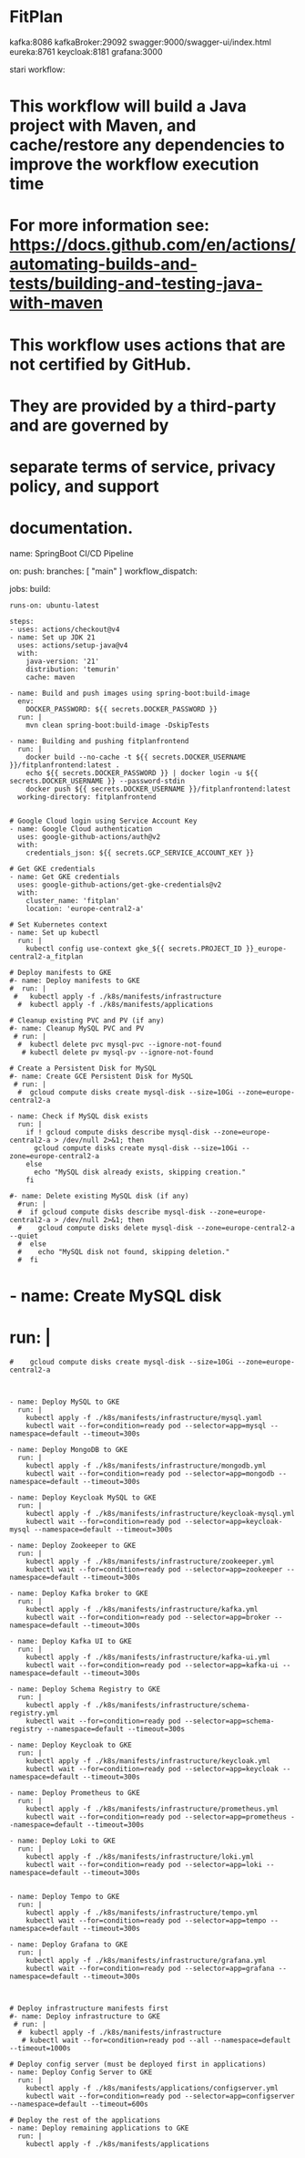 # FitPlan
kafka:8086
kafkaBroker:29092
swagger:9000/swagger-ui/index.html
eureka:8761
keycloak:8181
grafana:3000


stari workflow:

# This workflow will build a Java project with Maven, and cache/restore any dependencies to improve the workflow execution time
# For more information see: https://docs.github.com/en/actions/automating-builds-and-tests/building-and-testing-java-with-maven

# This workflow uses actions that are not certified by GitHub.
# They are provided by a third-party and are governed by
# separate terms of service, privacy policy, and support
# documentation.

name: SpringBoot CI/CD Pipeline

on:
  push:
    branches: [ "main" ]
  workflow_dispatch:

jobs:
  build:

    runs-on: ubuntu-latest

    steps:
    - uses: actions/checkout@v4
    - name: Set up JDK 21
      uses: actions/setup-java@v4
      with:
        java-version: '21'
        distribution: 'temurin'
        cache: maven

    - name: Build and push images using spring-boot:build-image
      env:
        DOCKER_PASSWORD: ${{ secrets.DOCKER_PASSWORD }}
      run: |
        mvn clean spring-boot:build-image -DskipTests

    - name: Building and pushing fitplanfrontend
      run: |
        docker build --no-cache -t ${{ secrets.DOCKER_USERNAME }}/fitplanfrontend:latest .
        echo ${{ secrets.DOCKER_PASSWORD }} | docker login -u ${{ secrets.DOCKER_USERNAME }} --password-stdin
        docker push ${{ secrets.DOCKER_USERNAME }}/fitplanfrontend:latest
      working-directory: fitplanfrontend


    # Google Cloud login using Service Account Key
    - name: Google Cloud authentication
      uses: google-github-actions/auth@v2
      with:
        credentials_json: ${{ secrets.GCP_SERVICE_ACCOUNT_KEY }}

    # Get GKE credentials
    - name: Get GKE credentials
      uses: google-github-actions/get-gke-credentials@v2
      with:
        cluster_name: 'fitplan'
        location: 'europe-central2-a'

    # Set Kubernetes context
    - name: Set up kubectl
      run: |
        kubectl config use-context gke_${{ secrets.PROJECT_ID }}_europe-central2-a_fitplan

    # Deploy manifests to GKE
    #- name: Deploy manifests to GKE
    #  run: |
     #   kubectl apply -f ./k8s/manifests/infrastructure
      #  kubectl apply -f ./k8s/manifests/applications

    # Cleanup existing PVC and PV (if any)
    #- name: Cleanup MySQL PVC and PV
     # run: |
      #  kubectl delete pvc mysql-pvc --ignore-not-found
       # kubectl delete pv mysql-pv --ignore-not-found

    # Create a Persistent Disk for MySQL
    #- name: Create GCE Persistent Disk for MySQL
     # run: |
      #  gcloud compute disks create mysql-disk --size=10Gi --zone=europe-central2-a

    - name: Check if MySQL disk exists
      run: |
        if ! gcloud compute disks describe mysql-disk --zone=europe-central2-a > /dev/null 2>&1; then
          gcloud compute disks create mysql-disk --size=10Gi --zone=europe-central2-a
        else
          echo "MySQL disk already exists, skipping creation."
        fi

    #- name: Delete existing MySQL disk (if any)
      #run: |
      #  if gcloud compute disks describe mysql-disk --zone=europe-central2-a > /dev/null 2>&1; then
      #    gcloud compute disks delete mysql-disk --zone=europe-central2-a --quiet
      #  else
      #    echo "MySQL disk not found, skipping deletion."
      #  fi

    
   # - name: Create MySQL disk
   #   run: |
    #    gcloud compute disks create mysql-disk --size=10Gi --zone=europe-central2-a

    
    
    - name: Deploy MySQL to GKE
      run: |
        kubectl apply -f ./k8s/manifests/infrastructure/mysql.yaml
        kubectl wait --for=condition=ready pod --selector=app=mysql --namespace=default --timeout=300s

    - name: Deploy MongoDB to GKE
      run: |
        kubectl apply -f ./k8s/manifests/infrastructure/mongodb.yml
        kubectl wait --for=condition=ready pod --selector=app=mongodb --namespace=default --timeout=300s

    - name: Deploy Keycloak MySQL to GKE
      run: |
        kubectl apply -f ./k8s/manifests/infrastructure/keycloak-mysql.yml
        kubectl wait --for=condition=ready pod --selector=app=keycloak-mysql --namespace=default --timeout=300s

    - name: Deploy Zookeeper to GKE
      run: |
        kubectl apply -f ./k8s/manifests/infrastructure/zookeeper.yml
        kubectl wait --for=condition=ready pod --selector=app=zookeeper --namespace=default --timeout=300s

    - name: Deploy Kafka broker to GKE
      run: |
        kubectl apply -f ./k8s/manifests/infrastructure/kafka.yml
        kubectl wait --for=condition=ready pod --selector=app=broker --namespace=default --timeout=300s

    - name: Deploy Kafka UI to GKE
      run: |
        kubectl apply -f ./k8s/manifests/infrastructure/kafka-ui.yml
        kubectl wait --for=condition=ready pod --selector=app=kafka-ui --namespace=default --timeout=300s
    
    - name: Deploy Schema Registry to GKE
      run: |
        kubectl apply -f ./k8s/manifests/infrastructure/schema-registry.yml
        kubectl wait --for=condition=ready pod --selector=app=schema-registry --namespace=default --timeout=300s

    - name: Deploy Keycloak to GKE
      run: |
        kubectl apply -f ./k8s/manifests/infrastructure/keycloak.yml
        kubectl wait --for=condition=ready pod --selector=app=keycloak --namespace=default --timeout=300s

    - name: Deploy Prometheus to GKE
      run: |
        kubectl apply -f ./k8s/manifests/infrastructure/prometheus.yml
        kubectl wait --for=condition=ready pod --selector=app=prometheus --namespace=default --timeout=300s

    - name: Deploy Loki to GKE
      run: |
        kubectl apply -f ./k8s/manifests/infrastructure/loki.yml
        kubectl wait --for=condition=ready pod --selector=app=loki --namespace=default --timeout=300s

    
    - name: Deploy Tempo to GKE
      run: |
        kubectl apply -f ./k8s/manifests/infrastructure/tempo.yml
        kubectl wait --for=condition=ready pod --selector=app=tempo --namespace=default --timeout=300s

    - name: Deploy Grafana to GKE
      run: |
        kubectl apply -f ./k8s/manifests/infrastructure/grafana.yml
        kubectl wait --for=condition=ready pod --selector=app=grafana --namespace=default --timeout=300s


      
    # Deploy infrastructure manifests first
    #- name: Deploy infrastructure to GKE
     # run: |
      #  kubectl apply -f ./k8s/manifests/infrastructure
       # kubectl wait --for=condition=ready pod --all --namespace=default --timeout=1000s
    
    # Deploy config server (must be deployed first in applications)
    - name: Deploy Config Server to GKE
      run: |
        kubectl apply -f ./k8s/manifests/applications/configserver.yml
        kubectl wait --for=condition=ready pod --selector=app=configserver --namespace=default --timeout=600s
    
    # Deploy the rest of the applications
    - name: Deploy remaining applications to GKE
      run: |
        kubectl apply -f ./k8s/manifests/applications
        
        
